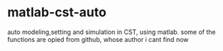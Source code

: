 # matlab-cst-auto
auto modeling,setting and simulation in CST, using matlab. some of the functions are opied from github, whose author i cant find now

